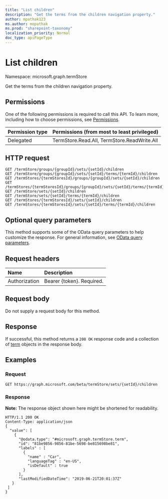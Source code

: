 ```yaml
---
title: "List children"
description: "Get the terms from the children navigation property."
author: mpathak123
ms.author: mopathak
ms.prod: "sharepoint-taxonomy"
localization_priority: Normal
doc_type: apiPageType
---
```


# List children
Namespace: microsoft.graph.termStore

Get the terms from the children navigation property.

## Permissions
One of the following permissions is required to call this API. To learn more, including how to choose permissions, see [Permissions](/graph/permissions-reference).

|Permission type|Permissions (from most to least privileged)|
|:---|:---|
|Delegated | TermStore.Read.All, TermStore.ReadWrite.All |

## HTTP request

<!-- {
  "blockType": "ignored"
}
-->
``` http
GET /termStore/groups/{groupId}/sets/{setId}/children
GET /termStore/groups/{groupId}/sets/{setId}/terms/{termId}/children
GET /termStores/{termStoresId}/groups/{groupId}/sets/{setId}/children
GET /termStores/{termStoresId}/groups/{groupId}/sets/{setId}/terms/{termId}/children
GET /termStore/sets/{setId}/children
GET /termStore/sets/{setId}/terms/{termId}/children
GET /termStores/{termStoresId}/sets/{setId}/children
GET /termStores/{termStoresId}/sets/{setId}/terms/{termId}/children
```

## Optional query parameters
This method supports some of the OData query parameters to help customize the response. For general information, see [OData query parameters](/graph/query-parameters).

## Request headers
|Name|Description|
|:---|:---|
|Authorization|Bearer {token}. Required.|

## Request body
Do not supply a request body for this method.

## Response

If successful, this method returns a `200 OK` response code and a collection of [term](../resources/termstore-term.md) objects in the response body.

## Examples

### Request
<!-- {
  "blockType": "request",
  "name": "get_term"
}
-->
``` http
GET https://graph.microsoft.com/beta/termStore/sets/{setId}/children
```


### Response
**Note:** The response object shown here might be shortened for readability.
<!-- {
  "blockType": "response",
  "truncated": true,
  "@odata.type": "collection(microsoft.graph.termstore.term)"
}
-->
``` http
HTTP/1.1 200 OK
Content-Type: application/json
{
  "value": [
    {
      "@odata.type": "#microsoft.graph.termStore.term",
      "id": "81be9856-9856-81be-5698-be815698be81",
      "labels" : [
        {
          "name" : "Car",
          "languageTag" : "en-US",
          "isDefault" : true
        }
      ],
      "lastModifiedDateTime": "2019-06-21T20:01:37Z"
   }  
 ]
}
```

[microsoft.graph.termStore.term]: ../resources/termstore-term.md
[microsoft.graph.termStore.set]: ../resources/termstore-set.md

<!--
{
  "type": "#page.annotation",
  "description": "Get children of a term or termSet in termStore",
  "keywords": "term,termStore",
  "section": "documentation",
  "tocPath": "termStore/Get termchildren",
  "suppressions": [
  ]
}

